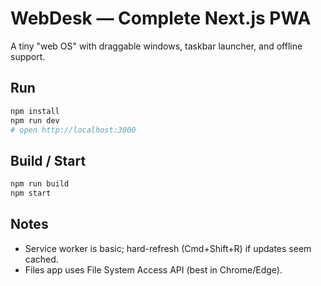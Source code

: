 # WebDesk — Complete Next.js PWA

A tiny "web OS" with draggable windows, taskbar launcher, and offline support.

## Run
```bash
npm install
npm run dev
# open http://localhost:3000
```

## Build / Start
```bash
npm run build
npm start
```

## Notes
- Service worker is basic; hard-refresh (Cmd+Shift+R) if updates seem cached.
- Files app uses File System Access API (best in Chrome/Edge).

